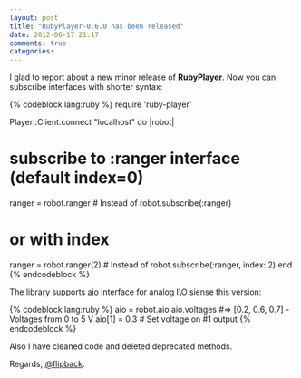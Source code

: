 ```yaml
---
layout: post
title: "RubyPlayer-0.6.0 has been released"
date: 2012-06-17 21:17
comments: true
categories: 
---
```


I glad to report about a new minor release of **RubyPlayer**. Now you can subscribe interfaces with
shorter syntax:

{% codeblock lang:ruby %}
require 'ruby-player'

Player::Client.connect "localhost" do |robot|
  # subscribe to :ranger interface (default index=0)
  ranger = robot.ranger # Instead of robot.subscribe(:ranger)
  # or with index
  ranger = robot.ranger(2) # Instead of robot.subscribe(:ranger, index: 2)
end
{% endcodeblock %}

<!-- more -->

The library supports [aio](http://playerstage.sourceforge.net/doc/Player-svn/player/group__interface__aio.html) interface 
for analog I\O siense this version:

{% codeblock lang:ruby %}
aio = robot.aio
aio.voltages #=> [0.2, 0.6, 0.7] - Voltages from 0 to 5 V
aio[1] = 0.3 # Set voltage on #1 output
{% endcodeblock %}

Also I have cleaned code and deleted deprecated methods.

Regards, [@flipback](https://github.com/flipback).
